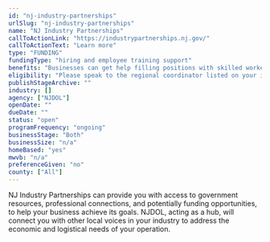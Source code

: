 ```yaml
---
id: "nj-industry-partnerships"
urlSlug: "nj-industry-partnerships"
name: "NJ Industry Partnerships"
callToActionLink: "https://industrypartnerships.nj.gov/"
callToActionText: "Learn more"
type: "FUNDING"
fundingType: "hiring and employee training support"
benefits: "Businesses can get help filling positions with skilled workers, developing career pathways to ensure a pipeline of future workers, creating ongoing training feedback loops with education, workforce and economic development partners. The program also gives businesses a powerful industry voice to impact policy."
eligibility: "Please speak to the regional coordinator listed on your industry's page by using the link in the title."
publishStageArchive: ""
industry: []
agency: ["NJDOL"]
openDate: ""
dueDate: ""
status: "open"
programFrequency: "ongoing"
businessStage: "Both"
businessSize: "n/a"
homeBased: "yes"
mwvb: "n/a"
preferenceGiven: "no"
county: ["All"]
---
```


NJ Industry Partnerships can provide you with access to government resources, professional connections, and potentially funding opportunities, to help your business achieve its goals. NJDOL, acting as a hub, will connect you with other local voices in your industry to address the economic and logistical needs of your operation.
